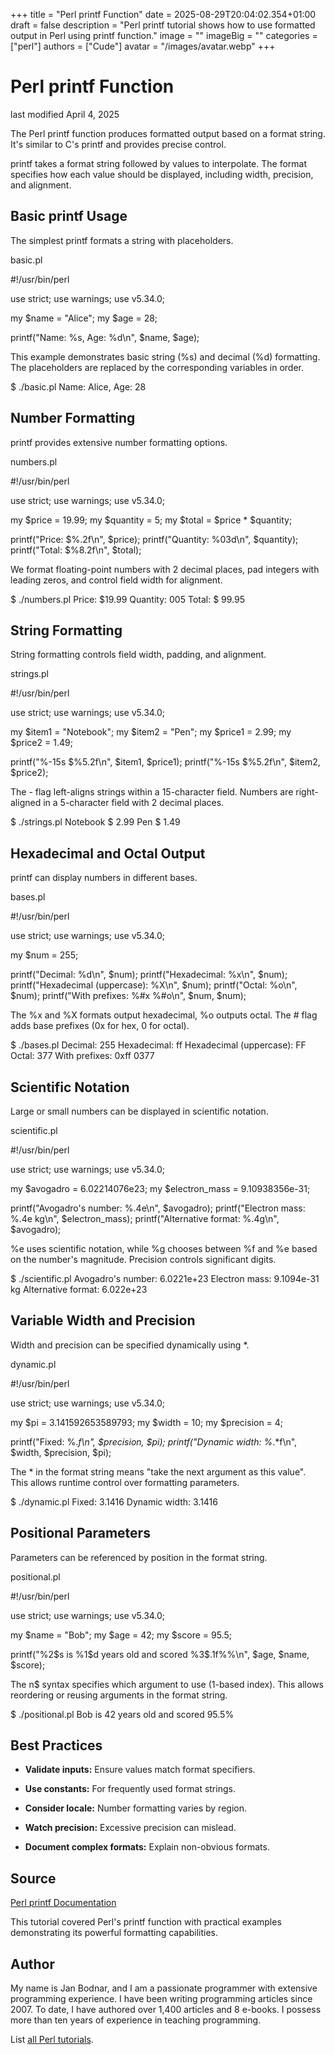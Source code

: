 +++
title = "Perl printf Function"
date = 2025-08-29T20:04:02.354+01:00
draft = false
description = "Perl printf tutorial shows how to use formatted output in Perl using printf function."
image = ""
imageBig = ""
categories = ["perl"]
authors = ["Cude"]
avatar = "/images/avatar.webp"
+++

# Perl printf Function

last modified April 4, 2025

The Perl printf function produces formatted output based on a
format string. It's similar to C's printf and provides precise control.

printf takes a format string followed by values to interpolate.
The format specifies how each value should be displayed, including width,
precision, and alignment.

## Basic printf Usage

The simplest printf formats a string with placeholders.

basic.pl
  

#!/usr/bin/perl

use strict;
use warnings;
use v5.34.0;

my $name = "Alice";
my $age = 28;

printf("Name: %s, Age: %d\n", $name, $age);

This example demonstrates basic string (%s) and decimal (%d) formatting.
The placeholders are replaced by the corresponding variables in order.

$ ./basic.pl
Name: Alice, Age: 28

## Number Formatting

printf provides extensive number formatting options.

numbers.pl
  

#!/usr/bin/perl

use strict;
use warnings;
use v5.34.0;

my $price = 19.99;
my $quantity = 5;
my $total = $price * $quantity;

printf("Price: \$%.2f\n", $price);
printf("Quantity: %03d\n", $quantity);
printf("Total: \$%8.2f\n", $total);

We format floating-point numbers with 2 decimal places, pad integers with
leading zeros, and control field width for alignment.

$ ./numbers.pl
Price: $19.99
Quantity: 005
Total: $   99.95

## String Formatting

String formatting controls field width, padding, and alignment.

strings.pl
  

#!/usr/bin/perl

use strict;
use warnings;
use v5.34.0;

my $item1 = "Notebook";
my $item2 = "Pen";
my $price1 = 2.99;
my $price2 = 1.49;

printf("%-15s \$%5.2f\n", $item1, $price1);
printf("%-15s \$%5.2f\n", $item2, $price2);

The - flag left-aligns strings within a 15-character field. Numbers are
right-aligned in a 5-character field with 2 decimal places.

$ ./strings.pl
Notebook        $ 2.99
Pen             $ 1.49

## Hexadecimal and Octal Output

printf can display numbers in different bases.

bases.pl
  

#!/usr/bin/perl

use strict;
use warnings;
use v5.34.0;

my $num = 255;

printf("Decimal: %d\n", $num);
printf("Hexadecimal: %x\n", $num);
printf("Hexadecimal (uppercase): %X\n", $num);
printf("Octal: %o\n", $num);
printf("With prefixes: %#x %#o\n", $num, $num);

The %x and %X formats output hexadecimal, %o outputs octal. The # flag
adds base prefixes (0x for hex, 0 for octal).

$ ./bases.pl
Decimal: 255
Hexadecimal: ff
Hexadecimal (uppercase): FF
Octal: 377
With prefixes: 0xff 0377

## Scientific Notation

Large or small numbers can be displayed in scientific notation.

scientific.pl
  

#!/usr/bin/perl

use strict;
use warnings;
use v5.34.0;

my $avogadro = 6.02214076e23;
my $electron_mass = 9.10938356e-31;

printf("Avogadro's number: %.4e\n", $avogadro);
printf("Electron mass: %.4e kg\n", $electron_mass);
printf("Alternative format: %.4g\n", $avogadro);

%e uses scientific notation, while %g chooses between %f and %e based on
the number's magnitude. Precision controls significant digits.

$ ./scientific.pl
Avogadro's number: 6.0221e+23
Electron mass: 9.1094e-31 kg
Alternative format: 6.022e+23

## Variable Width and Precision

Width and precision can be specified dynamically using *.

dynamic.pl
  

#!/usr/bin/perl

use strict;
use warnings;
use v5.34.0;

my $pi = 3.141592653589793;
my $width = 10;
my $precision = 4;

printf("Fixed: %.*f\n", $precision, $pi);
printf("Dynamic width: %*.*f\n", $width, $precision, $pi);

The * in the format string means "take the next argument as this value".
This allows runtime control over formatting parameters.

$ ./dynamic.pl
Fixed: 3.1416
Dynamic width:     3.1416

## Positional Parameters

Parameters can be referenced by position in the format string.

positional.pl
  

#!/usr/bin/perl

use strict;
use warnings;
use v5.34.0;

my $name = "Bob";
my $age = 42;
my $score = 95.5;

printf("%2\$s is %1\$d years old and scored %3\$.1f%%\n", 
       $age, $name, $score);

The n$ syntax specifies which argument to use (1-based index). This allows
reordering or reusing arguments in the format string.

$ ./positional.pl
Bob is 42 years old and scored 95.5%

## Best Practices

- **Validate inputs:** Ensure values match format specifiers.

- **Use constants:** For frequently used format strings.

- **Consider locale:** Number formatting varies by region.

- **Watch precision:** Excessive precision can mislead.

- **Document complex formats:** Explain non-obvious formats.

## Source

[Perl printf Documentation](https://perldoc.perl.org/functions/printf)

This tutorial covered Perl's printf function with practical
examples demonstrating its powerful formatting capabilities.

## Author

My name is Jan Bodnar, and I am a passionate programmer with extensive
programming experience. I have been writing programming articles since 2007.
To date, I have authored over 1,400 articles and 8 e-books. I possess more
than ten years of experience in teaching programming.

List [all Perl tutorials](/all/#perl).